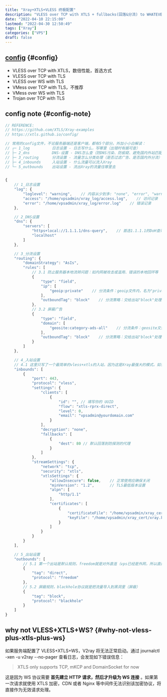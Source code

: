 ```yaml
---
title: "Xray+XTLS+VLESS 终极配置"
description: "VLESS over TCP with XTLS + fullbacks(回落&分流) to WHATEVER"
date: "2022-04-10 22:15:00"
lastmod: "2022-04-30 12:50:49"
tags: ["Xray"]
categories: ["VPS"]
draft: false
---
```


## [config](https://github.com/XTLS/Xray-examples/blob/main/VLESS-TCP-XTLS-WHATEVER/README.md) {#config}

-   VLESS over TCP with XTLS，数倍性能，首选方式
-   VLESS over TCP with TLS
-   VLESS over WS with TLS
-   VMess over TCP with TLS，不推荐
-   VMess over WS with TLS
-   Trojan over TCP with TLS


## config note {#config-note}

```js
// REFERENCE:
// https://github.com/XTLS/Xray-examples
// https://xtls.github.io/config/

// 常用的config文件，不论服务器端还是客户端，都有5个部分。外加小小白解读：
// ┌─ 1_log          日志设置 - 日志写什么，写哪里（出错时有据可查）
// ├─ 2_dns          DNS-设置 - DNS怎么查（防DNS污染、防偷窥、避免国内外站匹配到国外服务器等）
// ├─ 3_routing      分流设置 - 流量怎么分类处理（是否过滤广告、是否国内外分流）
// ├─ 4_inbounds     入站设置 - 什么流量可以流入Xray
// └─ 5_outbounds    出站设置 - 流出Xray的流量往哪里去


{
    // 1_日志设置
    "log": {
        "loglevel": "warning",    // 内容从少到多: "none", "error", "warning", "info", "debug"
        "access": "/home/vpsadmin/xray_log/access.log",    // 访问记录
        "error": "/home/vpsadmin/xray_log/error.log"    // 错误记录
    },

    // 2_DNS设置
    "dns": {
        "servers": [
            "https+local://1.1.1.1/dns-query",    // 首选1.1.1.1的DoH查询，牺牲速度但可防止ISP偷窥
            "localhost"
        ]
    },

    // 3_分流设置
    "routing": {
        "domainStrategy": "AsIs",
        "rules": [
            // 3.1 防止服务器本地流转问题：如内网被攻击或滥用、错误的本地回环等
            {
                "type": "field",
                "ip": [
                    "geoip:private"    // 分流条件：geoip文件内，名为"private"的规则（本地）
                ],
                "outboundTag": "block"    // 分流策略：交给出站"block"处理（黑洞屏蔽）
            },
            // 3.2 屏蔽广告
            {
                "type": "field",
                "domain": [
                    "geosite:category-ads-all"    // 分流条件：geosite文件内，名为"category-ads-all"的规则（各种广告域名）
                ],
                "outboundTag": "block"    // 分流策略：交给出站"block"处理（黑洞屏蔽）
            }
        ]
    },

    // 4_入站设置
    // 4.1 这里只写了一个最简单的vless+xtls的入站，因为这是Xray最强大的模式。如有其他需要，请根据模版自行添加。
    "inbounds": [
        {
            "port": 443,
            "protocol": "vless",
            "settings": {
                "clients": [
                    {
                        "id": "", // 填写你的 UUID
                        "flow": "xtls-rprx-direct",
                        "level": 0,
                        "email": "vpsadmin@yourdomain.com"
                    }
                ],
                "decryption": "none",
                "fallbacks": [
                    {
                        "dest": 80 // 默认回落到防探测的代理
                    }
                ]
            },
            "streamSettings": {
                "network": "tcp",
                "security": "xtls",
                "xtlsSettings": {
                    "allowInsecure": false,    // 正常使用应确保关闭
                    "minVersion": "1.2",       // TLS最低版本设置
                    "alpn": [
                        "http/1.1"
                    ],
                    "certificates": [
                        {
                            "certificateFile": "/home/vpsadmin/xray_cert/xray.crt",
                            "keyFile": "/home/vpsadmin/xray_cert/xray.key"
                        }
                    ]
                }
            }
        }
    ],

    // 5_出站设置
    "outbounds": [
        // 5.1 第一个出站是默认规则，freedom就是对外直连（vps已经是外网，所以直连）
        {
            "tag": "direct",
            "protocol": "freedom"
        },
        // 5.2 屏蔽规则，blackhole协议就是把流量导入到黑洞里（屏蔽）
        {
            "tag": "block",
            "protocol": "blackhole"
        }
    ]
}
```


## why not VLESS+XTLS+WS? {#why-not-vless-plus-xtls-plus-ws}

如果服务端配置了 VLESS+XTLS+WS，V2ray 将无法正常启动。通过 journalctl -xen -u v2ray --no-pager 查看日志，会发现如下错误信息：

> XTLS only supports TCP, mKCP and DomainSocket for now

这是因为 WS 协议需要 **首先建立 HTTP 请求，然后才升级为 WS 连接** 。如果第一次请求就使用 XTLS 加密，CDN 或者 Nginx 等中间件无法识别该加密协议，将直接作为无效请求处理。